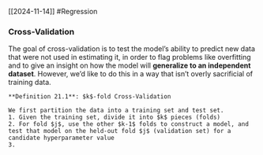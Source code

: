 [[2024-11-14]] #Regression

### Cross-Validation
The goal of cross-validation is to test the model’s ability to predict new data that were not used in estimating it, in order to flag problems like overfitting and to give an insight on how the model will **generalize to an independent dataset**. However, we’d like to do this in a way that isn’t overly sacrificial of training data.

```ad-important
**Definition 21.1**: $k$-fold Cross-Validation

We first partition the data into a training set and test set.
1. Given the training set, divide it into $k$ pieces (folds)
2. For fold $j$, use the other $k-1$ folds to construct a model, and test that model on the held-out fold $j$ (validation set) for a candidate hyperparameter value
3. 
```